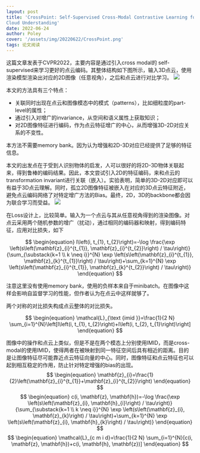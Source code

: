 ```yaml
---
layout: post
title: 'CrossPoint: Self-Supervised Cross-Modal Contrastive Learning for 3D Point
Cloud Understanding'
date: 2022-06-24
author: Poley
cover: '/assets/img/20220622/CrossPoint.png'
tags: 论文阅读
---
```


这篇文章发表于CVPR2022，主要内容是通过引入cross modal的 self-supervised来学习更好的点云编码。其整体结构如下图所示，输入3D点云，使用渲染模型渲染出对应的2D图像（任意视角），之后和点云进行对比学习。
![](/assets/img/20220622/CrossPointF1.png)

本文的方法具有三个特点：
+ 关联同时出现在点云和图像模态中的模式（patterns），比如细粒度的part-level的属性；
+ 通过引入对增广的invariance，从空间和语义属性上获取知识；
+ 对2D图像特征进行编码，作为点云特征增广的中心，从而增强3D-2D对应关系的不变性。

本方法不需要memory bank。因为认为增强和2D-3D对应已经提供了足够的特征信息。

本文的出发点在于受到人识别物体的启发，人可以很好的将2D-3D物体关联起来，得到鲁棒的编码结果。因此，本文尝试引入2D的特征编码，来和点云的transformation invariant进行关联（嵌入）。实验表明，简单的3D-2D对应即可以有益于3D点云理解。同时，孤立2D图像特征被嵌入在对应的3D点云特征附近，避免点云编码网络了对特定增广方法的Bias。最终，2D，3D的backbone都会因为联合学习而受益。
![](/assets/img/20220622/CrossPointF2.png)

在Loss设计上，比较简单。输入为一个点云与其从任意视角得到的渲染图像。对点云采用两个随机参数的增广（扰动），通过相同的编码器和映射，得到编码特征，应用对比损失，如下

$$
\begin{equation}
l\left(i, t_{1}, t_{2}\right)=-\log \frac{\exp \left(s\left(\mathbf{z}_{i}^{t_{1}}, \mathbf{z}_{i}^{t_{2}}\right) / \tau\right)}{\sum_{\substack{k=1 \\ k \neq i}}^{N} \exp \left(s\left(\mathbf{z}_{i}^{t_{1}}, \mathbf{z}_{k}^{t_{1}}\right) / \tau\right)+\sum_{k=1}^{N} \exp \left(s\left(\mathbf{z}_{i}^{t_{1}}, \mathbf{z}_{k}^{t_{2}}\right) / \tau\right)}
\end{equation}
$$

注意这里没有使用memory bank，使用的负样本来自于minibatch。在图像中这样会影响自监督学习的性能，但作者认为在点云中这样就够了。

两个对称的对比损失构成点云整体的对比损失。

$$
\begin{equation}
\mathcal{L}_{\text {imid }}=\frac{1}{2 N} \sum_{i=1}^{N}\left[l\left(i, t_{1}, t_{2}\right)+l\left(i, t_{2}, t_{1}\right)\right]
\end{equation}
$$

图像中的操作和点云上类似，但是不是在两个模态上分别使用IMID，而是cross-modal的使用IMID，使得两者在被映射到同一特征空间后具有相近的距离。目的是让图像特征尽可能靠近点云特征向量的中心。同时，图像特征和点云特征也可以起到相互稳定的作用，防止针对特定增强的bias的出现。
$$
\begin{equation}
\mathbf{z}_{i}=\frac{1}{2}\left(\mathbf{z}_{i}^{t_{1}}+\mathbf{z}_{i}^{t_{2}}\right)
\end{equation}
$$
$$
\begin{equation}
c(i, \mathbf{z}, \mathbf{h})=-\log \frac{\exp \left(s\left(\mathbf{z}_{i}, \mathbf{h}_{i}\right) / \tau\right)}{\sum_{\substack{k=1 \\ k \neq i}}^{N} \exp \left(s\left(\mathbf{z}_{i}, \mathbf{z}_{k}\right) / \tau\right)+\sum_{k=1}^{N} \exp \left(s\left(\mathbf{z}_{i}, \mathbf{h}_{k}\right) / \tau\right)}
\end{equation}
$$
$$
\begin{equation}
\mathcal{L}_{c m i d}=\frac{1}{2 N} \sum_{i=1}^{N}[c(i, \mathbf{z}, \mathbf{h})+c(i, \mathbf{h}, \mathbf{z})]
\end{equation}
$$


